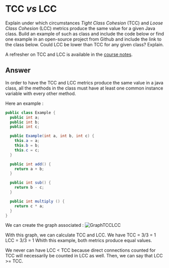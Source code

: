 # TCC *vs* LCC

Explain under which circumstances *Tight Class Cohesion* (TCC) and *Loose Class Cohesion* (LCC) metrics produce the same value for a given Java class. Build an example of such as class and include the code below or find one example in an open-source project from Github and include the link to the class below. Could LCC be lower than TCC for any given class? Explain.

A refresher on TCC and LCC is available in the [course notes](https://oscarlvp.github.io/vandv-classes/#cohesion-graph).

## Answer

In order to have the TCC and LCC metrics produce the same value in a java class, all the methods in the class must have at least one common instance variable with every other method.

Here an example : 


```java
public class Example {
  public int a;
  public int b;
  public int c;

  public Example(int a, int b, int c) {
    this.a = a;
    this.b = b;
    this.c = c;
  }

  public int add() {
    return a + b;
  }

  public int sub() {
    return b - c;
  }

  public int multiply () {
    return c * a;
  }  
}
```
We can create the graph associated :
![GraphTCCLCC](https://github.com/lise-rg/VV-ISTIC-TP2/tree/main/exercises/imagetcclcc.png)

With this graph, we can calculate TCC and LCC.
We have TCC = 3/3 = 1 LCC = 3/3 = 1
Whith this example, both metrics produce equal values.

We never can have LCC < TCC because direct connections counted for TCC will necessarily be counted in LCC as well.
Then, we can say that LCC >= TCC.
